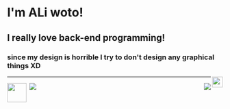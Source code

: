 
<h1> I'm ALi woto! </h1>
</hr>
<h2>I really love back-end programming!</h2>
<h3>since my design is horrible I try to don't design any graphical things XD</h3>
<img align="right" src="https://raw.githubusercontent.com/MartinHeinz/MartinHeinz/master/wave.gif" width="25px">
<hr></hr>

<img align="right" src="https://github-readme-stats.vercel.app/api?username=aliwoto&show_icons=true&&theme=tokyonight" />

<!-- kyubey: https://raw.githubusercontent.com/innng/innng/master/assets/kyubey.gif -->

<img align="left" src="https://raw.githubusercontent.com/innng/innng/master/assets/kyubey.gif" width="45px">
<img https://gpvc.arturio.dev/aliwoto/>
<img align="bottom" src="https://raw.githubusercontent.com/ALiwoto/ALiwoto/main/fsn146.JPG"/>
